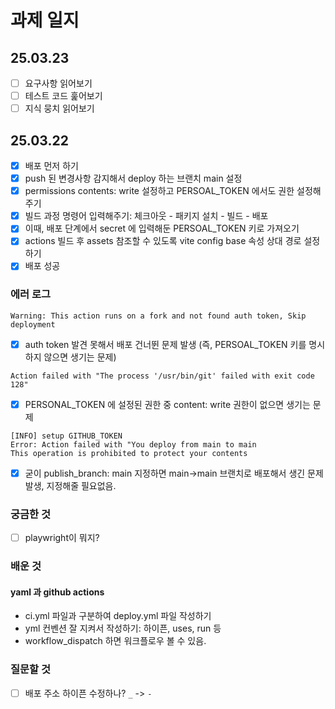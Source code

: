 # 과제 일지

## 25.03.23

- [ ] 요구사항 읽어보기
- [ ] 테스트 코드 훑어보기
- [ ] 지식 뭉치 읽어보기

## 25.03.22

- [x] 배포 먼저 하기
- [x] push 된 변경사항 감지해서 deploy 하는 브랜치 main 설정
- [x] permissions contents: write 설정하고 PERSOAL_TOKEN 에서도 권한 설정해주기
- [x] 빌드 과정 명령어 입력해주기: 체크아웃 - 패키지 설치 - 빌드 - 배포
- [x] 이때, 배포 단계에서 secret 에 입력해둔 PERSOAL_TOKEN 키로 가져오기
- [x] actions 빌드 후 assets 참조할 수 있도록 vite config base 속성 상대 경로 설정하기
- [x] 배포 성공

### 에러 로그

```
Warning: This action runs on a fork and not found auth token, Skip deployment
```

- [x] auth token 발견 못해서 배포 건너뛴 문제 발생 (즉, PERSOAL_TOKEN 키를 명시하지 않으면 생기는 문제)

```
Action failed with "The process '/usr/bin/git' failed with exit code 128"
```

- [x] PERSONAL_TOKEN 에 설정된 권한 중 content: write 권한이 없으면 생기는 문제

```Setup auth token
[INFO] setup GITHUB_TOKEN
Error: Action failed with "You deploy from main to main
This operation is prohibited to protect your contents
```

- [x] 굳이 publish_branch: main 지정하면 main->main 브랜치로 배포해서 생긴 문제 발생, 지정해줄 필요없음.

### 궁금한 것

- [ ] playwright이 뭐지?

### 배운 것

#### yaml 과 github actions

- ci.yml 파일과 구분하여 deploy.yml 파일 작성하기
- yml 컨벤션 잘 지켜서 작성하기: 하이픈, uses, run 등
- workflow_dispatch 하면 워크플로우 볼 수 있음.

### 질문할 것

- [ ] 배포 주소 하이픈 수정하나? `_` -> `-`
